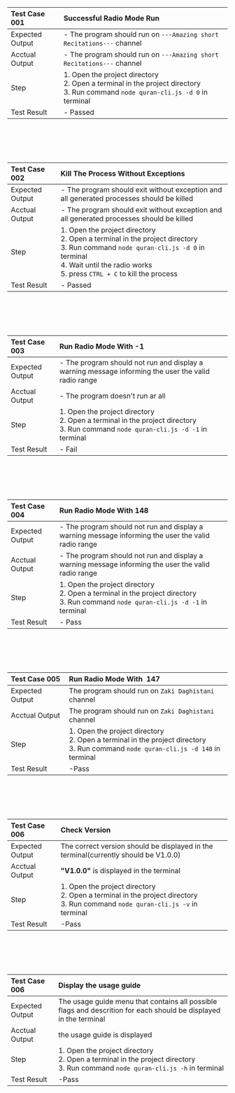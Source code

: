 | Test Case 001   | Successful Radio Mode Run                                                                                                                         |
| :-------------- | :------------------------------------------------------------------------------------------------------------------------------------------------ |
| Expected Output | - The program should run on `---Amazing short Recitations---` channel                                                                             |
| Acctual Output  | - The program should run on `---Amazing short Recitations---` channel                                                                             |
| Step            | 1.  Open the project directory<br />2.  Open a terminal in the project directory <br />3.  Run command `node quran-cli.js -d 0` in terminal   |
| Test Result     | - Passed                                                                                                                                                  |
<br>
<br>
<br>
<br>

| Test Case 002   | Kill The Process Without Exceptions                                                                                                                |
| :-------------- | :------------------------------------------------------------------------------------------------------------------------------------------------- |
| Expected Output | - The program should exit without exception and all generated processes should be killed                                                            |
| Acctual Output  | - The program should exit without exception  and all generated processes should be killed                                                            |
| Step            | 1.  Open the project directory<br />2.  Open a terminal in the project directory <br />3.  Run command `node quran-cli.js -d 0` in terminal<br />4. Wait until the radio works <br />5. press `CTRL + C` to kill the process |
| Test Result     | - Passed                                                                                                                                                    |
<br>
<br>
<br>
<br>

| Test Case 003   | Run Radio Mode With -1                                                                                                                             |
| :-------------- | :------------------------------------------------------------------------------------------------------------------------------------------------- |
| Expected Output | - The program should not run and display a warning message informing the user the valid radio range                                                |
| Acctual Output  | - The program doesn't run ar all                                                                                                                                                 |
| Step            | 1.  Open the project directory<br />2.  Open a terminal in the project directory <br />3.  Run command `node quran-cli.js -d -1` in terminal   |
| Test Result     | - Fail                                                                                                                                                    |
<br>
<br>
<br>
<br>

| Test Case 004   | Run Radio Mode With 148                                                                                                                            |
| :-------------- | :------------------------------------------------------------------------------------------------------------------------------------------------- |
| Expected Output | - The program should not run and display a warning message informing the user the valid radio range                                                |
| Acctual Output  | - The program should not run and display a warning message informing the user the valid radio range                                                |
| Step            | 1.  Open the project directory<br />2.  Open a terminal in the project directory <br />3.  Run command `node quran-cli.js -d -1` in terminal   |
| Test Result     | - Pass                                                                                                                                                   |
<br>
<br>
<br>
<br>

| Test Case 005   | Run Radio Mode With  147                                                                                                                            |
| :-------------- | :-------------------------------------------------------------------------------------------------------------------------------------------------- |
| Expected Output | The program should run on `Zaki Daghistani` channel                                                                                                 |
| Acctual Output  | The program should run on `Zaki Daghistani` channel                                                                                                 |
| Step            | 1.  Open the project directory<br />2.  Open a terminal in the project directory <br />3.  Run command `node quran-cli.js -d 148` in terminal   |
| Test Result     | -Pass                                                                                                                                                     |
<br>
<br>
<br>
<br>

| Test Case 006   | Check Version                                                                                                                            |
| :-------------- | :-------------------------------------------------------------------------------------------------------------------------------------------------- |
| Expected Output | The correct version should be displayed in the terminal(currently should be V1.0.0)                                                                                                 |
| Acctual Output  | **"V1.0.0"** is displayed in the terminal                                                                                                 |
| Step            | 1.  Open the project directory<br />2.  Open a terminal in the project directory <br />3.  Run command `node quran-cli.js -v` in terminal   |
| Test Result     | -Pass                                                                                                                                                     |
<br>
<br>
<br>
<br>

| Test Case 006   | Display the usage guide                                                                                                                            |
| :-------------- | :-------------------------------------------------------------------------------------------------------------------------------------------------- |
| Expected Output | The usage guide menu that contains all possible flags and descrition for each should be displayed in the terminal                                                                                                 |
| Acctual Output  | the usage guide is displayed                                                                                                 |
| Step            | 1.  Open the project directory<br />2.  Open a terminal in the project directory <br />3.  Run command `node quran-cli.js -h` in terminal   |
| Test Result     | -Pass                                                                                                                                                     |



